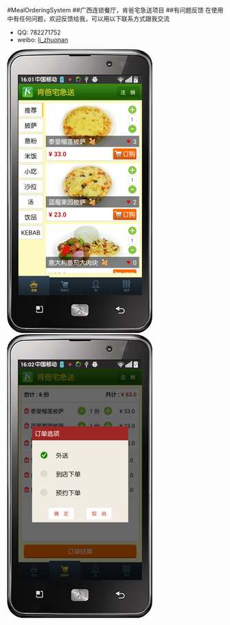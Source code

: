 #MealOrderingSystem
##广西连锁餐厅，肯爸宅急送项目
##有问题反馈
在使用中有任何问题，欢迎反馈给我，可以用以下联系方式跟我交流

* QQ: 782271752
* weibo: [li_zhuonan](http://weibo.com/u/1978777865)

![](https://github.com/782271752/MealOrderingSystem/blob/master/raw/one.png?raw=true)
![](https://github.com/782271752/MealOrderingSystem/blob/master/raw/two.png?raw=true)
